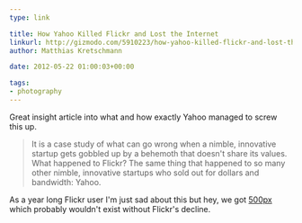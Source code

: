 ```yaml
---
type: link

title: How Yahoo Killed Flickr and Lost the Internet
linkurl: http://gizmodo.com/5910223/how-yahoo-killed-flickr-and-lost-the-internet
author: Matthias Kretschmann

date: 2012-05-22 01:00:03+00:00

tags:
- photography
---
```


Great insight article into what and how exactly Yahoo managed to screw this up.

> It is a case study of what can go wrong when a nimble, innovative startup gets gobbled up by a behemoth that doesn't share its values. What happened to Flickr? The same thing that happened to so many other nimble, innovative startups who sold out for dollars and bandwidth: Yahoo.

As a year long Flickr user I'm just sad about this but hey, we got [500px](http://500px.com/kremalicious) which probably wouldn't exist without Flickr's decline.
